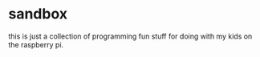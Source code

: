 # sandbox
this is just a collection of programming fun stuff for doing with my kids on the raspberry pi.